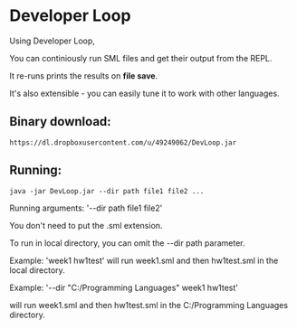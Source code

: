 Developer Loop
=============

Using Developer Loop, 

You can continiously run SML files and get their output from the REPL.

It re-runs prints the results on **file save**.

It's also extensible - you can easily tune it to work with other languages.

## Binary download:

    https://dl.dropboxusercontent.com/u/49249062/DevLoop.jar

## Running:

    java -jar DevLoop.jar --dir path file1 file2 ...


Running arguments: '--dir path file1 file2'

You don't need to put the .sml extension.

To run in local directory, you can omit the --dir path parameter.

Example: 'week1 hw1test' will run week1.sml and then hw1test.sml in the local directory.

Example: '--dir "C:/Programming Languages" week1 hw1test'

will run week1.sml and then hw1test.sml in the C:/Programming Languages directory.
